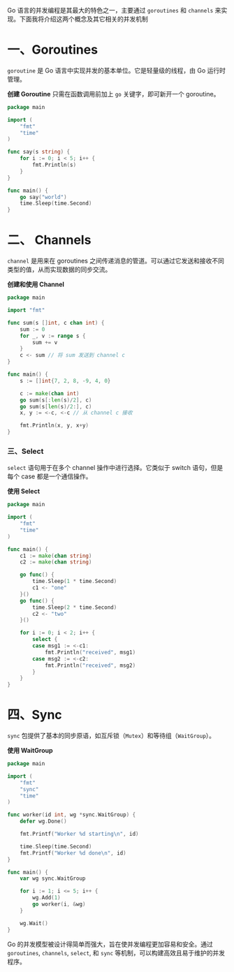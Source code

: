 Go 语言的并发编程是其最大的特色之一，主要通过 `goroutines` 和 `channels` 来实现。下面我将介绍这两个概念及其它相关的并发机制

# 一、Goroutines

`goroutine` 是 Go 语言中实现并发的基本单位。它是轻量级的线程，由 Go 运行时管理。

**创建 Goroutine**
只需在函数调用前加上 `go` 关键字，即可新开一个 goroutine。

```go
package main

import (
	"fmt"
	"time"
)

func say(s string) {
	for i := 0; i < 5; i++ {
		fmt.Println(s)
	}
}

func main() {
	go say("world")
	time.Sleep(time.Second)
}
```

# 二、 Channels

`channel` 是用来在 goroutines 之间传递消息的管道。可以通过它发送和接收不同类型的值，从而实现数据的同步交流。

**创建和使用 Channel**

```go
package main

import "fmt"

func sum(s []int, c chan int) {
	sum := 0
	for _, v := range s {
		sum += v
	}
	c <- sum // 将 sum 发送到 channel c
}

func main() {
	s := []int{7, 2, 8, -9, 4, 0}

	c := make(chan int)
	go sum(s[:len(s)/2], c)
	go sum(s[len(s)/2:], c)
	x, y := <-c, <-c // 从 channel c 接收

	fmt.Println(x, y, x+y)
}
```

### 三、Select

`select` 语句用于在多个 channel 操作中进行选择。它类似于 switch 语句，但是每个 case 都是一个通信操作。

**使用 Select**

```go
package main

import (
	"fmt"
	"time"
)

func main() {
	c1 := make(chan string)
	c2 := make(chan string)

	go func() {
		time.Sleep(1 * time.Second)
		c1 <- "one"
	}()
	go func() {
		time.Sleep(2 * time.Second)
		c2 <- "two"
	}()

	for i := 0; i < 2; i++ {
		select {
		case msg1 := <-c1:
			fmt.Println("received", msg1)
		case msg2 := <-c2:
			fmt.Println("received", msg2)
		}
	}
}
```

# 四、Sync

`sync` 包提供了基本的同步原语，如互斥锁（`Mutex`）和等待组（`WaitGroup`）。

**使用 WaitGroup**

```go
package main

import (
    "fmt"
    "sync"
    "time"
)

func worker(id int, wg *sync.WaitGroup) {
    defer wg.Done()

    fmt.Printf("Worker %d starting\n", id)

    time.Sleep(time.Second)
    fmt.Printf("Worker %d done\n", id)
}

func main() {
    var wg sync.WaitGroup

    for i := 1; i <= 5; i++ {
        wg.Add(1)
        go worker(i, &wg)
    }

    wg.Wait()
}
```

Go 的并发模型被设计得简单而强大，旨在使并发编程更加容易和安全。通过 `goroutines`, `channels`, `select`, 和 `sync` 等机制，可以构建高效且易于维护的并发程序。
